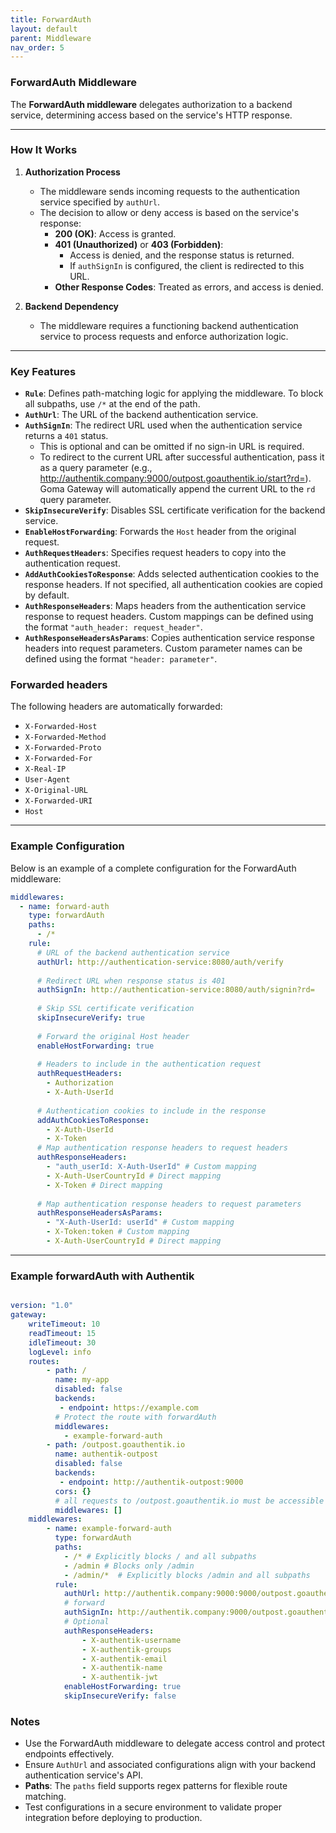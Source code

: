 ```yaml
---
title: ForwardAuth
layout: default
parent: Middleware
nav_order: 5
---
```


### ForwardAuth Middleware

The **ForwardAuth middleware** delegates authorization to a backend service, determining access based on the service's HTTP response.

---

### How It Works

1. **Authorization Process**
   - The middleware sends incoming requests to the authentication service specified by `authUrl`.
   - The decision to allow or deny access is based on the service's response:
      - **200 (OK)**: Access is granted.
      - **401 (Unauthorized)** or **403 (Forbidden)**:
         - Access is denied, and the response status is returned.
         - If `authSignIn` is configured, the client is redirected to this URL.
      - **Other Response Codes**: Treated as errors, and access is denied.

2. **Backend Dependency**
   - The middleware requires a functioning backend authentication service to process requests and enforce authorization logic.

---

### Key Features

- **`Rule`**: Defines path-matching logic for applying the middleware. To block all subpaths, use `/*` at the end of the path.
- **`AuthUrl`**: The URL of the backend authentication service.
- **`AuthSignIn`**: The redirect URL used when the authentication service returns a `401` status.
  - This is optional and can be omitted if no sign-in URL is required. 
  - To redirect to the current URL after successful authentication, pass it as a query parameter (e.g., http://authentik.company:9000/outpost.goauthentik.io/start?rd=). Goma Gateway will automatically append the current URL to the `rd` query parameter.
- **`SkipInsecureVerify`**: Disables SSL certificate verification for the backend service.
- **`EnableHostForwarding`**: Forwards the `Host` header from the original request.
- **`AuthRequestHeaders`**: Specifies request headers to copy into the authentication request.
- **`AddAuthCookiesToResponse`**: Adds selected authentication cookies to the response headers. If not specified, all authentication cookies are copied by default.
- **`AuthResponseHeaders`**: Maps headers from the authentication service response to request headers. Custom mappings can be defined using the format `"auth_header: request_header"`.
- **`AuthResponseHeadersAsParams`**: Copies authentication service response headers into request parameters. Custom parameter names can be defined using the format `"header: parameter"`.

### Forwarded headers

The following headers are automatically forwarded:

- `X-Forwarded-Host`
- `X-Forwarded-Method`
- `X-Forwarded-Proto`
- `X-Forwarded-For`
- `X-Real-IP`
- `User-Agent`
- `X-Original-URL`
- `X-Forwarded-URI`
- `Host`

---

### Example Configuration

Below is an example of a complete configuration for the ForwardAuth middleware:

```yaml
middlewares:
  - name: forward-auth
    type: forwardAuth
    paths:
      - /*
    rule:
      # URL of the backend authentication service
      authUrl: http://authentication-service:8080/auth/verify
      
      # Redirect URL when response status is 401
      authSignIn: http://authentication-service:8080/auth/signin?rd=
      
      # Skip SSL certificate verification
      skipInsecureVerify: true
      
      # Forward the original Host header
      enableHostForwarding: true
      
      # Headers to include in the authentication request
      authRequestHeaders:
        - Authorization
        - X-Auth-UserId
      
      # Authentication cookies to include in the response
      addAuthCookiesToResponse:
        - X-Auth-UserId
        - X-Token
      # Map authentication response headers to request headers
      authResponseHeaders:
        - "auth_userId: X-Auth-UserId" # Custom mapping
        - X-Auth-UserCountryId # Direct mapping
        - X-Token # Direct mapping
      
      # Map authentication response headers to request parameters
      authResponseHeadersAsParams:
        - "X-Auth-UserId: userId" # Custom mapping
        - X-Token:token # Custom mapping
        - X-Auth-UserCountryId # Direct mapping
```

---
### Example  forwardAuth with Authentik

```yaml

version: "1.0"
gateway:
    writeTimeout: 10
    readTimeout: 15
    idleTimeout: 30
    logLevel: info
    routes:
        - path: /
          name: my-app
          disabled: false
          backends:
           - endpoint: https://example.com
          # Protect the route with forwardAuth
          middlewares:
            - example-forward-auth
        - path: /outpost.goauthentik.io
          name: authentik-outpost
          disabled: false
          backends:
           - endpoint: http://authentik-outpost:9000
          cors: {}
          # all requests to /outpost.goauthentik.io must be accessible without authentication
          middlewares: []
    middlewares:
        - name: example-forward-auth
          type: forwardAuth
          paths:
            - /* # Explicitly blocks / and all subpaths
            - /admin # Blocks only /admin
            - /admin/*  # Explicitly blocks /admin and all subpaths
          rule:
            authUrl: http://authentik.company:9000:9000/outpost.goauthentik.io/auth/nginx
            # forward 
            authSignIn: http://authentik.company:9000/outpost.goauthentik.io/start?rd=
            # Optional
            authResponseHeaders:
                - X-authentik-username
                - X-authentik-groups
                - X-authentik-email
                - X-authentik-name
                - X-authentik-jwt
            enableHostForwarding: true
            skipInsecureVerify: false
```

### Notes

- Use the ForwardAuth middleware to delegate access control and protect endpoints effectively.
- Ensure `AuthUrl` and associated configurations align with your backend authentication service's API.
- **Paths**: The `paths` field supports regex patterns for flexible route matching. 
- Test configurations in a secure environment to validate proper integration before deploying to production.